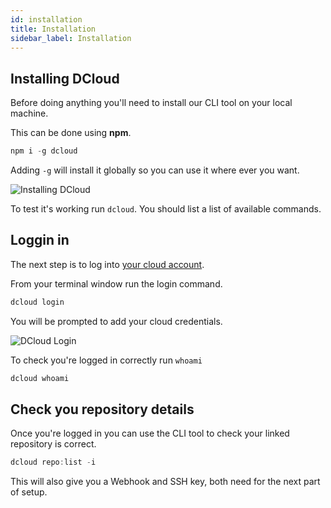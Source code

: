 ```yaml
---
id: installation
title: Installation
sidebar_label: Installation
---
```


## Installing DCloud

Before doing anything you'll need to install our CLI tool on your local machine.

This can be done using **npm**.

```javascript
npm i -g dcloud
```

Adding `-g` will install it globally so you can use it where ever you want.

![Installing DCloud](/img/docs/cloud/npm-install-dcloud.gif)

To test it's working run `dcloud`. You should list a list of available commands.

## Loggin in

The next step is to log into [your cloud account](account).

From your terminal window run the login command.

```javascript
dcloud login
```

You will be prompted to add your cloud credentials.

![DCloud Login](/img/docs/cloud/dcloud-login.png)

To check you're logged in correctly run `whoami`

```javascript
dcloud whoami
```

## Check you repository details

Once you're logged in you can use the CLI tool to check your linked repository is correct.

```javascript
dcloud repo:list -i
```

This will also give you a Webhook and SSH key, both need for the next part of setup.
